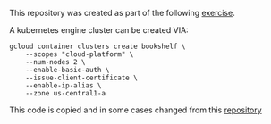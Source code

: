 This repository was created as part of the following [exercise](https://cloud.google.com/go/docs/tutorials/bookshelf-on-kubernetes-engine).

A kubernetes engine cluster can be created VIA:
```
gcloud container clusters create bookshelf \
    --scopes "cloud-platform" \
    --num-nodes 2 \
    --enable-basic-auth \
    --issue-client-certificate \
    --enable-ip-alias \
    --zone us-central1-a
```

This code is copied and in some cases changed from this [repository](github.com/GoogleCloudPlatform/golang-samples/getting-started/bookshelf
)